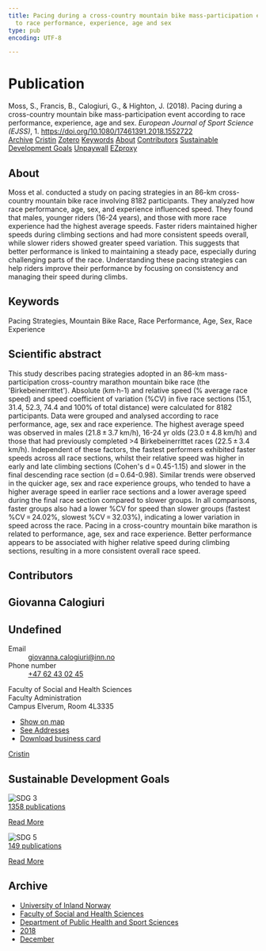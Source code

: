 ```yaml
---
title: Pacing during a cross-country mountain bike mass-participation event according
  to race performance, experience, age and sex
type: pub
encoding: UTF-8

---
```

<h1>Publication</h1>
<article id="csl-bib-container-7LP6JSB3" class="csl-bib-container">
  <div class="csl-bib-body"> <div class="csl-entry">Moss, S., Francis, B., Calogiuri, G., &#38; Highton, J. (2018). Pacing during a cross-country mountain bike mass-participation event according to race performance, experience, age and sex. <i>European Journal of Sport Science (EJSS)</i>, 1. <a href="https://doi.org/10.1080/17461391.2018.1552722">https://doi.org/10.1080/17461391.2018.1552722</a></div> </div>
  <div class="csl-bib-buttons">
    <a href="#taxonomy-article-7LP6JSB3" alt="archive" class="csl-bib-button">Archive</a>
    <a href="https://app.cristin.no/results/show.jsf?id=1647074" alt="Cristin" class="csl-bib-button">Cristin</a>
    <a href="http://zotero.org/groups/5881554/items/7LP6JSB3" alt="Zotero" class="csl-bib-button">Zotero</a>
    <a href="#keywords-article-7LP6JSB3" alt="keywords" class="csl-bib-button">Keywords</a>
    <a href="#about-article-7LP6JSB3" alt="about_pub" class="csl-bib-button">About</a>
    <a href="#contributors-article-7LP6JSB3" alt="contributors" class="csl-bib-button">Contributors</a>
    <a href="#sdg-article-7LP6JSB3" alt="sdg" class="csl-bib-button">Sustainable Development Goals</a>
    <a href="https://chesterrep.openrepository.com/bitstream/10034/621713/2/Moss%20et%20al%20%282018%29%20Pacing%20during%20a%20cross-country%20mountain%20bike%20mass-participation%20event%20according%20to%20race%20performance%20experience%20age%20and%20sex.pdf" alt="Unpaywall" class="csl-bib-button">Unpaywall</a>
    <a href="https://chesterrep.openrepository.com/bitstream/10034/621713/2/Moss%20et%20al%20%282018%29%20Pacing%20during%20a%20cross-country%20mountain%20bike%20mass-participation%20event%20according%20to%20race%20performance%20experience%20age%20and%20sex.pdf" alt="EZproxy" class="csl-bib-button">EZproxy</a>
  </div>
  <div id="csl-bib-meta-container-7LP6JSB3"></div>
</article>
<div id="csl-bib-meta-7LP6JSB3" class="csl-bib-meta">
  <article id="about-article-7LP6JSB3" class="about_pub-article">
    <h1>About</h1>
    Moss et al. conducted a study on pacing strategies in an 86-km cross-country mountain bike race involving 8182 participants. They analyzed how race performance, age, sex, and experience influenced speed. They found that males, younger riders (16-24 years), and those with more race experience had the highest average speeds. Faster riders maintained higher speeds during climbing sections and had more consistent speeds overall, while slower riders showed greater speed variation. This suggests that better performance is linked to maintaining a steady pace, especially during challenging parts of the race. Understanding these pacing strategies can help riders improve their performance by focusing on consistency and managing their speed during climbs.
  </article>
  <article id="keywords-article-7LP6JSB3" class="keywords-article">
    <h1>Keywords</h1>
    Pacing Strategies, Mountain Bike Race, Race Performance, Age, Sex, Race Experience
  </article>
  <article id="abstract-article-7LP6JSB3" class="abstract-article">
    <h1>Scientific abstract</h1>
    This study describes pacing strategies adopted in an 86-km mass-participation cross-country marathon mountain bike race (the 'Birkebeinerrittet'). Absolute (km·h-1) and relative speed (% average race speed) and speed coefficient of variation (%CV) in five race sections (15.1, 31.4, 52.3, 74.4 and 100% of total distance) were calculated for 8182 participants. Data were grouped and analysed according to race performance, age, sex and race experience. The highest average speed was observed in males (21.8 ± 3.7 km/h), 16-24 yr olds (23.0 ± 4.8 km/h) and those that had previously completed >4 Birkebeinerrittet races (22.5 ± 3.4 km/h). Independent of these factors, the fastest performers exhibited faster speeds across all race sections, whilst their relative speed was higher in early and late climbing sections (Cohen's d = 0.45-1.15) and slower in the final descending race section (d = 0.64-0.98). Similar trends were observed in the quicker age, sex and race experience groups, who tended to have a higher average speed in earlier race sections and a lower average speed during the final race section compared to slower groups. In all comparisons, faster groups also had a lower %CV for speed than slower groups (fastest %CV = 24.02%, slowest %CV = 32.03%), indicating a lower variation in speed across the race. Pacing in a cross-country mountain bike marathon is related to performance, age, sex and race experience. Better performance appears to be associated with higher relative speed during climbing sections, resulting in a more consistent overall race speed.
  </article>
  <article id="contributors-article-7LP6JSB3" class="contributors-article">
    <h1>Contributors</h1>
    <div class="personas"> <div class="vrtx-hinn-person-card"> <div class="photo"> <i class="lar la-user-circle missing-person"></i> </div> <div class="info"> <hgroup><h1>Giovanna Calogiuri</h1> <h2>Undefined</h2> </hgroup><dl> <dt>Email</dt> <dd> <a href="mailto:giovanna.calogiuri@inn.no">giovanna.calogiuri@inn.no</a> </dd> <dt>Phone number</dt> <dd><a href="tel:+4762430245"> +47 62 43 02 45 </a></dd> </dl> <p> Faculty of Social and Health Sciences<br> Faculty Administration<br> Campus Elverum, Room 4L3335 </p> <ul class="vrtx-hinn-links"> <li><a href="https://www.google.com/maps?q=60.88177,11.53669">Show on map</a></li> <li><a href="https://www.inn.no/english/find-an-employee/giovanna-calogiuri.html#vrtx-hinn-addresses">See Addresses</a></li> <li><a href="https://www.inn.no/english/find-an-employee/giovanna-calogiuri.html?vrtx=vcf">Download business card</a></li> </ul> </div> </div> <a href="https://app.cristin.no/persons/show.jsf?id=358086" alt="Cristin URL" class="personas-cristin">Cristin</a> </div>
  </article>
  <article id="sdg-article-7LP6JSB3" class="sdg-article">
    <h1>Sustainable Development Goals</h1>
    <div class="sdg-container"><div id="sdg3" class="sdg">
        <img src="{{< params subfolder >}}images/sdg/sdg03_en.png" class="image" alt="SDG 3">
        <div class="sdg-overlay">
          <a href="/en/archive/?key=?sdg=3#archive" class="sdg-publication-count"><span>1358</span> publications</a>
          <p><a href="https://sdgs.un.org/goals/goal3" class="sdg-read-more">Read More</a></p>
        </div>
      </div> <div id="sdg5" class="sdg">
        <img src="{{< params subfolder >}}images/sdg/sdg05_en.png" class="image" alt="SDG 5">
        <div class="sdg-overlay">
          <a href="/en/archive/?key=?sdg=5#archive" class="sdg-publication-count"><span>149</span> publications</a>
          <p><a href="https://sdgs.un.org/goals/goal5" class="sdg-read-more">Read More</a></p>
        </div>
      </div></div>
  </article>
  <article id="taxonomy-article-7LP6JSB3" class="taxonomy-article">
    <h1>Archive</h1>
    <ul>
      <li>
        <a href="/en/archive/?key=3DCRN523">University of Inland Norway</a>
      </li>
      <li>
        <a href="/en/archive/?key=IDKFS3MX">Faculty of Social and Health Sciences</a>
      </li>
      <li>
        <a href="/en/archive/?key=FJXE3Z8X">Department of Public Health and Sport Sciences</a>
      </li>
      <li>
        <a href="/en/archive/?key=H5P87HVL">2018</a>
      </li>
      <li>
        <a href="/en/archive/?key=5RJWB2YZ">December</a>
      </li>
    </ul>
  </article>
</div>
